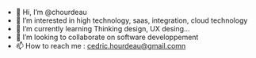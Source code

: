 - 👋 Hi, I’m @chourdeau
- 👀 I’m interested in high technology, saas, integration, cloud technology
- 🌱 I’m currently learning Thinking design, UX desing...
- 💞️ I’m looking to collaborate on software developpement
- 📫 How to reach me : cedric.hourdeau@gmail.comn 

<!---
chourdeau/chourdeau is a ✨ special ✨ repository because its `README.md` (this file) appears on your GitHub profile.
You can click the Preview link to take a look at your changes.
--->
